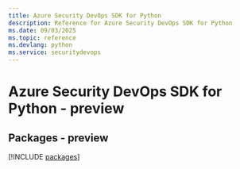 ```yaml
---
title: Azure Security DevOps SDK for Python
description: Reference for Azure Security DevOps SDK for Python
ms.date: 09/03/2025
ms.topic: reference
ms.devlang: python
ms.service: securitydevops
---
```

# Azure Security DevOps SDK for Python - preview
## Packages - preview
[!INCLUDE [packages](security-devops-index.md)]